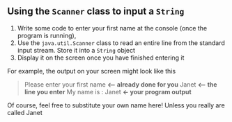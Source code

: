 
## Using the `Scanner` class to input a `String`


1. Write some code to enter your first name at the console (once the program is running), 
1. Use the `java.util.Scanner` class to read an entire line from the standard input stream.  Store it into a `String` object 
1. Display it on the screen once you have finished entering it

For example, the output on your screen might look like this 
> Please enter your first name      **<-- already done for you**
> Janet         **<-- the line you enter**
> My name is : Janet **<- your program output**
 
Of course, feel free to substitute your own name here! Unless you really are called Janet

